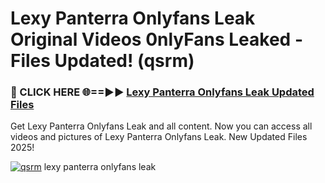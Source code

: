 # Lexy Panterra Onlyfans Leak Original Videos 0nlyFans Leaked - Files Updated! (qsrm)

<h3>🔴 CLICK HERE 🌐==►► <a href="https://tinyurl.com/2wckxsce" rel="nofollow">Lexy Panterra Onlyfans Leak Updated Files</a></h3>

Get Lexy Panterra Onlyfans Leak and all content. Now you can access all videos and pictures of Lexy Panterra Onlyfans Leak. New Updated Files 2025!

[![qsrm](https://i.imgur.com/AFduVYN.gif)](https://tinyurl.com/2wckxsce)
lexy panterra onlyfans leak